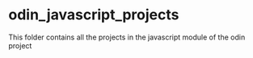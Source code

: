 # odin_javascript_projects
This folder contains all the projects in the javascript module of the odin project
